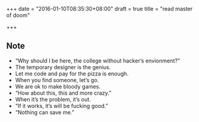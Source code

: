 +++
date = "2016-01-10T08:35:30+08:00"
draft = true
title = "read master of doom"

+++



## Note

* “Why should I be here, the college without hacker’s envionment?”
* The temporary designer is the genius.
* Let me code and pay for the pizza is enough.
* When you find someone, let’s go.
* We are ok to make bloody games.
* “How about this, this and more crazy.”
* When it’s the problem, it’s out.
* “If it works, it’s will be fucking good.”
* “Nothing can save me.”